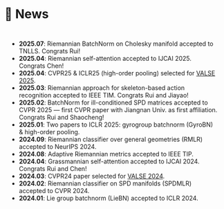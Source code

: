 <!-- - *2025.07*: One paper on Riemannian BatchNorm via the Cholesky manifold was accepted by TNLLS. Congrats Rui!
- *2025.04*: One paper on Riemannian attention was accepted to IJCAI 2025. Congrats Chen!
- *2025.04*: Our CVPR25 and ICLR25 (on high-order pooling) papers was selected as posters to [VALSE 2025](https://valser.org/2025/#/poster).
- *2025.03*: One paper on the Riemannian approach for skeleton-based action recognition was accepted by IEEE Transactions on Instrumentation & Measurement (TIM). Congrats Rui and Jiayao!
- *2025.02*: One paper on Riemannian batch normalization for ill-conditioned SPD matrices was accepted to CVPR 2025. 
It is one of the first CVPR papers with Jiangnan University as the first affiliation! Congrats Rui and Shaocheng!
- *2025.01*: Two papers were accepted to ICLR 2025!! One for Riemannian batch normalization over gyrogroups, the other for interpreting high-order pooling via Riemannian geometry.
- *2024.09*: One paper on Riemannian classifiers over general geometries was accepted to NeurIPS 2024 (final rating: 877).
- *2024.08*: One paper on adaptive Riemannian metrics for SPD matrix learning was accepted by TIP.
- *2024.04*: One paper on Grassmannian self-attention was accepted to IJCAI 2024. Congrats Rui and Chen!
- *2024.03*: Our CVPR 2024 paper on Riemannian classifiers was selected as a poster to [VALSE 2024](http://valser.org/2024/#/poster).
- *2024.02*: One paper on Riemannian classifiers on SPD manifolds was accepted to CVPR 2024.
- *2024.01*: One paper on Riemannian batch normalization on general Lie groups was accepted to ICLR 2024.

- *2024.01*: 🔥 We release [AudioGPT](https://github.com/AIGC-Audio/AudioGPT) (⭐️6k+) -->

# 🌟 News
<div style="max-height: 400px; overflow-y: scroll; padding: 10px; background-color: transparent; border: none;">

<ul>
  <li><strong>2025.07</strong>: Riemannian BatchNorm on Cholesky manifold accepted to TNLLS. Congrats Rui!</li>
  <li><strong>2025.04</strong>: Riemannian self-attention accepted to IJCAI 2025. Congrats Chen!</li>
  <li><strong>2025.04</strong>: CVPR25 & ICLR25 (high-order pooling) selected for <a href="https://valser.org/2025/#/poster">VALSE 2025</a>.</li>
  <li><strong>2025.03</strong>: Riemannian approach for skeleton-based action recognition accepted to IEEE TIM. Congrats Rui and Jiayao!</li>
  <li><strong>2025.02</strong>: BatchNorm for ill-conditioned SPD matrices accepted to CVPR 2025 — first CVPR paper with Jiangnan Univ. as first affiliation. 
  Congrats Rui and Shaocheng!</li>
  <li><strong>2025.01</strong>: Two papers to ICLR 2025: gyrogroup batchnorm (GyroBN) & high-order pooling.</li>
  <li><strong>2024.09</strong>: Riemannian classifier over general geometries (RMLR) accepted to NeurIPS 2024.</li>
  <li><strong>2024.08</strong>: Adaptive Riemannian metrics accepted to IEEE TIP.</li>
  <li><strong>2024.04</strong>: Grassmannian self-attention accepted to IJCAI 2024. Congrats Rui and Chen!</li>
  <li><strong>2024.03</strong>: CVPR24 paper selected for <a href="http://valser.org/2024/#/poster">VALSE 2024</a>.</li>
  <li><strong>2024.02</strong>: Riemannian classifier on SPD manifolds (SPDMLR) accepted to CVPR 2024.</li>
  <li><strong>2024.01</strong>: Lie group batchnorm (LieBN) accepted to ICLR 2024.</li>
</ul>


</div>
